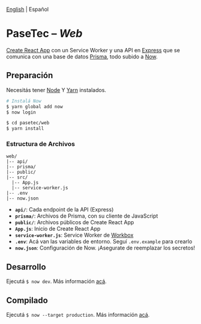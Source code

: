 [English](README.md) | Español

# PaseTec – _Web_

[Create React App](https://facebook.github.io/create-react-app/) con un Service Worker y una API en [Express]([https://expressjs.com/](https://expressjs.com/)) que se comunica con una base de datos [Prisma](https://www.prisma.io/), todo subido a [Now](https://zeit.co/now).

## Preparación

Necesitás tener [Node](https://nodejs.org/en/) Y [Yarn](https://yarnpkg.com/en/) instalados.

```bash
# Instalá Now
$ yarn global add now
$ now login

$ cd pasetec/web
$ yarn install
```

### Estructura de Archivos

```
web/
|-- api/
|-- prisma/
|-- public/
|-- src/
  |-- App.js
  |-- service-worker.js
|-- .env
|-- now.json
```

- **`api/`**: Cada endpoint de la API (Express)
- **`prisma/`**: Archivos de Prisma, con su cliente de JavaScript
- **`public/`**: Archivos públicos de Create React App
- **`App.js`**: Inicio de Create React App
- **`service-worker.js`**: Service Worker de [Workbox](https://developers.google.com/web/tools/workbox/)
- **`.env`**: Acá van las variables de entorno. Seguí `.env.example` para crearlo
- **`now.json`**: Configuración de Now. ¡Asegurate de reemplazar los secretos!

## Desarrollo

Ejecutá `$ now dev`. Más información [acá](https://zeit.co/blog/now-dev).

## Compilado

Ejecutá `$ now --target production`. Más información [acá](https://zeit.co/docs/v2/getting-started/introduction-to-now/).

